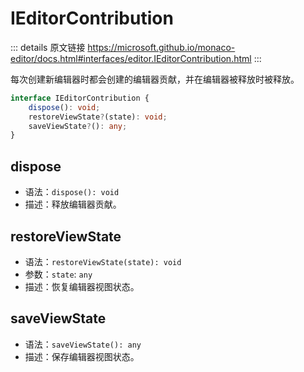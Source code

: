 # IEditorContribution
        
::: details 原文链接
https://microsoft.github.io/monaco-editor/docs.html#interfaces/editor.IEditorContribution.html
:::

每次创建新编辑器时都会创建的编辑器贡献，并在编辑器被释放时被释放。

```ts
interface IEditorContribution {
    dispose(): void;
    restoreViewState?(state): void;
    saveViewState?(): any;
}
```

## dispose
- 语法：`dispose(): void`
- 描述：释放编辑器贡献。
## restoreViewState
- 语法：`restoreViewState(state): void`
- 参数：`state`: `any`
- 描述：恢复编辑器视图状态。
## saveViewState
- 语法：`saveViewState(): any`
- 描述：保存编辑器视图状态。